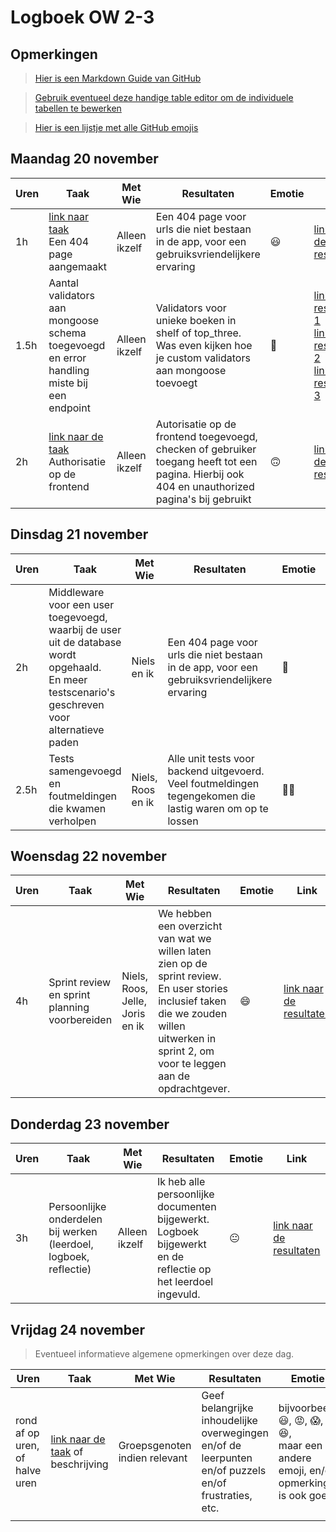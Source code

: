 # Logboek OW 2-3

## Opmerkingen

> [Hier is een Markdown Guide van GitHub](https://guides.github.com/features/mastering-markdown/)

> [Gebruik eventueel deze handige table editor om de individuele tabellen te bewerken](https://www.tablesgenerator.com/markdown_tables)

> [Hier is een lijstje met alle GitHub emojis](https://github.com/ikatyang/emoji-cheat-sheet/blob/master/README.md)

## Maandag 20 november

| **Uren** | **Taak**                                                                                                               | **Met Wie**   | **Resultaten**                                                                                                                                  | **Emotie**         | **Link**                                                                                                                                                                                                                                                                                                                                                                                                                                                                          |
| -------- | ---------------------------------------------------------------------------------------------------------------------- | ------------- | ----------------------------------------------------------------------------------------------------------------------------------------------- | ------------------ | --------------------------------------------------------------------------------------------------------------------------------------------------------------------------------------------------------------------------------------------------------------------------------------------------------------------------------------------------------------------------------------------------------------------------------------------------------------------------------- |
| 1h       | [link naar taak](https://github.com/HANICA-DWA/project-sep23-klipspringer/issues/95)<br>Een 404 page aangemaakt        | Alleen ikzelf | Een 404 page voor urls die niet bestaan in de app, voor een gebruiksvriendelijkere ervaring                                                     | :smiley:           | [link naar de resultaten](https://github.com/HANICA-DWA/project-sep23-klipspringer/commit/032a3415f9c5462ae9e96b87ef17c961fad9ad11)                                                                                                                                                                                                                                                                                                                                               |
| 1.5h     | Aantal validators aan mongoose schema toegevoegd en error handling miste bij een endpoint                              | Alleen ikzelf | Validators voor unieke boeken in shelf of top_three. Was even kijken hoe je custom validators aan mongoose toevoegt                             | :thinking:         | [link naar resultaat 1](https://github.com/HANICA-DWA/project-sep23-klipspringer/commit/7e9b2fe7b8736f38beb02bc76707e037ff56da73#diff-1b14040334645a28e301f79780e54647b5f9d37af2603ce388f9c6a52fdb8300)<br>[link naar resultaat 2](https://github.com/HANICA-DWA/project-sep23-klipspringer/commit/53e39170d9320dc7d5d2641ad4e163a55ef8cf1b)<br>[link naar resultaat 3](https://github.com/HANICA-DWA/project-sep23-klipspringer/commit/9b5cd863889568925b746e74d7c7fad303f41eba) |
| 2h       | [link naar de taak](https://github.com/HANICA-DWA/project-sep23-klipspringer/issues/96)<br>Authorisatie op de frontend | Alleen ikzelf | Autorisatie op de frontend toegevoegd, checken of gebruiker toegang heeft tot een pagina. Hierbij ook 404 en unauthorized pagina's bij gebruikt | :upside_down_face: | [link naar de resultaten](https://github.com/HANICA-DWA/project-sep23-klipspringer/pull/94)                                                                                                                                                                                                                                                                                                                                                                                       |

## Dinsdag 21 november

| **Uren** | **Taak**                                                                                                                                           | **Met Wie**       | **Resultaten**                                                                                            | **Emotie**      | **Link**                                                                                                                            |
| -------- | -------------------------------------------------------------------------------------------------------------------------------------------------- | ----------------- | --------------------------------------------------------------------------------------------------------- | --------------- | ----------------------------------------------------------------------------------------------------------------------------------- |
| 2h       | Middleware voor een user toegevoegd, waarbij de user uit de database wordt opgehaald.<br>En meer testscenario's geschreven voor alternatieve paden | Niels en ik       | Een 404 page voor urls die niet bestaan in de app, voor een gebruiksvriendelijkere ervaring               | :partying_face: | [link naar de resultaten](https://github.com/HANICA-DWA/project-sep23-klipspringer/commit/479cb54217c03c047ee1421a2c6208a3750de307) |
| 2.5h     | Tests samengevoegd en foutmeldingen die kwamen verholpen                                                                                           | Niels, Roos en ik | Alle unit tests voor backend uitgevoerd. Veel foutmeldingen tegengekomen die lastig waren om op te lossen | :face_exhaling: | [link naar resultaten](https://github.com/HANICA-DWA/project-sep23-klipspringer/commit/d64f03ec435a6eed8b1d6127d354f344ba6c7d15)    |

## Woensdag 22 november

| **Uren** | **Taak**                                      | **Met Wie**                     | **Resultaten**                                                                                                                                                                                | **Emotie** | **Link**                                                                          |
| -------- | --------------------------------------------- | ------------------------------- | --------------------------------------------------------------------------------------------------------------------------------------------------------------------------------------------- | ---------- | --------------------------------------------------------------------------------- |
| 4h       | Sprint review en sprint planning voorbereiden | Niels, Roos, Jelle, Joris en ik | We hebben een overzicht van wat we willen laten zien op de sprint review. En user stories inclusief taken die we zouden willen uitwerken in sprint 2, om voor te leggen aan de opdrachtgever. | :smile:    | [link naar de resultaten](https://github.com/orgs/HANICA-DWA/projects/19/views/5) |

## Donderdag 23 november

| **Uren** | **Taak**                                                          | **Met Wie**   | **Resultaten**                                                                                               | **Emotie**     | **Link**                                                                                                                            |
| -------- | ----------------------------------------------------------------- | ------------- | ------------------------------------------------------------------------------------------------------------ | -------------- | ----------------------------------------------------------------------------------------------------------------------------------- |
| 3h       | Persoonlijke onderdelen bij werken (leerdoel, logboek, reflectie) | Alleen ikzelf | Ik heb alle persoonlijke documenten bijgewerkt. Logboek bijgewerkt en de reflectie op het leerdoel ingevuld. | :neutral_face: | [link naar de resultaten](https://github.com/HANICA-DWA/project-sep23-klipspringer/commit/90feeaad8f9505c6f53de6edb1453c19ba443362) |

## Vrijdag 24 november

> Eventueel informatieve algemene opmerkingen over deze dag.

| Uren                           | Taak                                                                      | Met Wie                       | Resultaten                                                                                           | Emotie                                                                                                                  | Link                                                              |
| ------------------------------ | ------------------------------------------------------------------------- | ----------------------------- | ---------------------------------------------------------------------------------------------------- | ----------------------------------------------------------------------------------------------------------------------- | ----------------------------------------------------------------- |
| rond af op uren, of halve uren | [link naar de taak](https://github.com/link-naar-de-taak) of beschrijving | Groepsgenoten indien relevant | Geef belangrijke inhoudelijke overwegingen en/of de leerpunten en/of puzzels en/of frustraties, etc. | bijvoorbeeld <br />:smiley:, :rage:, :scream:, of :satisfied:, <br />maar een andere emoji, en/of opmerking is ook goed | [link naar de resultaten](https://github.com/link-naar-de-commit) |
|                                |                                                                           |                               |                                                                                                      |                                                                                                                         |                                                                   |
